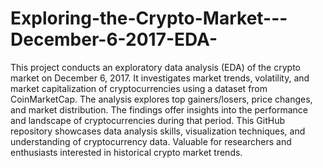 # Exploring-the-Crypto-Market---December-6-2017-EDA-
 This project conducts an exploratory data analysis (EDA) of the crypto market on December 6, 2017. It investigates market trends, volatility, and market capitalization of cryptocurrencies using a dataset from CoinMarketCap. The analysis explores top gainers/losers, price changes, and market distribution. The findings offer insights into the performance and landscape of cryptocurrencies during that period. This GitHub repository showcases data analysis skills, visualization techniques, and understanding of cryptocurrency data. Valuable for researchers and enthusiasts interested in historical crypto market trends.
